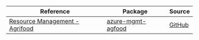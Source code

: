 | Reference | Package | Source |
|---|---|---|
|[Resource Management - Agrifood](mgmt-agfood-readme.md)|[azure-mgmt-agfood](https://pypi.org/project/azure-mgmt-agfood)|[GitHub](https://github.com/Azure/azure-sdk-for-python/blob/main/sdk/agfood/azure-mgmt-agfood)|
